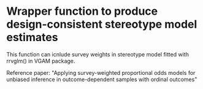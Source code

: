 # Wrapper function to produce design-consistent stereotype model estimates 

This function can icnlude survey weights in stereotype model fitted with rrvglm() in VGAM package.

Reference paper: "Applying survey-weighted proportional odds models for unbiased inference in outcome-dependent samples with ordinal outcomes"

